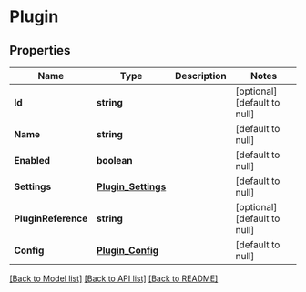 # Plugin

## Properties
Name | Type | Description | Notes
------------ | ------------- | ------------- | -------------
**Id** | **string** |  | [optional] [default to null]
**Name** | **string** |  | [default to null]
**Enabled** | **boolean** |  | [default to null]
**Settings** | [**Plugin_Settings**](Plugin_Settings.md) |  | [default to null]
**PluginReference** | **string** |  | [optional] [default to null]
**Config** | [**Plugin_Config**](Plugin_Config.md) |  | [default to null]

[[Back to Model list]](../README.md#documentation-for-models) [[Back to API list]](../README.md#documentation-for-api-endpoints) [[Back to README]](../README.md)


